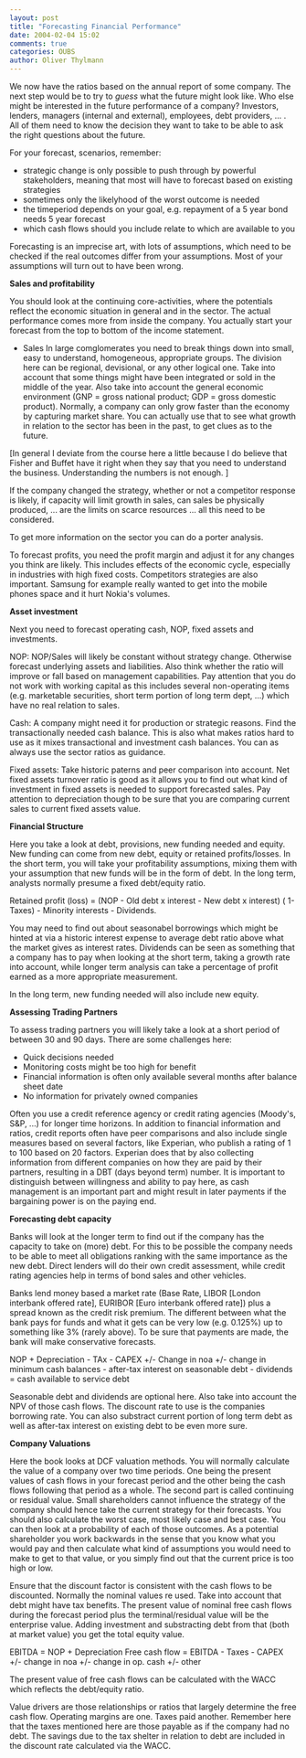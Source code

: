 ```yaml
---
layout: post
title: "Forecasting Financial Performance"
date: 2004-02-04 15:02
comments: true
categories: OUBS
author: Oliver Thylmann
---
```



We now have the ratios based on the annual report of some company. The next step would be to try to *guess* what the future might look like. Who else might be interested in the future performance of a company? Investors, lenders, managers (internal and external), employees, debt providers, ... . All of them need to know the decision they want to take to be able to ask the right questions about the future.





For your forecast, scenarios, remember:
- strategic change is only possible to push through by powerful stakeholders, meaning that most will have to forecast based on existing strategies
- sometimes only the likelyhood of the worst outcome is needed
- the timeperiod depends on your goal, e.g. repayment of a 5 year bond needs 5 year forecast
- which cash flows should you include relate to which are available to you

Forecasting is an imprecise art, with lots of assumptions, which need to be checked if the real outcomes differ from your assumptions. Most of your assumptions will turn out to have been wrong. 

**Sales and profitability**

You should look at the continuing core-activities, where the potentials reflect the economic situation in general and in the sector. The actual performance comes more from inside the company. You actually start your forecast from the top to bottom of the income statement.


* Sales
In large comglomerates you need to break things down into small, easy to understand, homogeneous, appropriate groups. The division here can be regional, devisional, or any other logical one.
Take into account that some things might have been integrated or sold in the middle of the year. 
Also take into account the general economic environment (GNP = gross national product; GDP = gross domestic product). Normally, a company can only grow faster than the economy by capturing market share. You can actually use that to see what growth in relation to the sector has been in the past, to get clues as to the future.


[In general I deviate from the course here a little because I do believe that Fisher and Buffet have it right when they say that you need to understand the business. Understanding the numbers is not enough. ]

If the company changed the strategy, whether or not a competitor response is likely, if capacity will limit growth in sales, can sales be physically produced, ... are the limits on scarce resources ... all this need to be considered.

To get more information on the sector you can do a porter analysis. 

To forecast profits, you need the profit margin and adjust it for any changes you think are likely. This includes effects of the economic cycle, especially in industries with high fixed costs. Competitors strategies are also important. Samsung for example really wanted to get into the mobile phones space and it hurt Nokia's volumes.

**Asset investment**

Next you need to forecast operating cash, NOP, fixed assets and investments. 

NOP: NOP/Sales will likely be constant without strategy change. Otherwise forecast underlying assets and liabilities. Also think whether the ratio will improve or fall based on management capabilities. Pay attention that you do not work with working capital as this includes several non-operating items (e.g. marketable securities, short term portion of long term dept, ...) which have no real relation to sales.

Cash: A company might need it for production or strategic reasons. Find the transactionally needed cash balance. This is also what makes ratios hard to use as it mixes transactional and investment cash balances. You can as always use the sector ratios as guidance. 

Fixed assets: Take historic paterns and peer comparison into account. Net fixed assets turnover ratio is good as it allows you to find out what kind of investment in fixed assets is needed to support forecasted sales. Pay attention to depreciation though to be sure that you are comparing current sales to current fixed assets value. 

**Financial Structure**

Here you take a look at debt, provisions, new funding needed and equity. New funding can come from new debt, equity or retained profits/losses. In the short term, you will take your profitability assumptions, mixing them with your assumption that new funds  will be in the form of debt.  In the long term, analysts normally presume a fixed debt/equity ratio. 

Retained profit (loss) = (NOP - Old debt x interest - New debt x interest) ( 1-Taxes) - Minority interests - Dividends.

You may need to find out about seasonabel borrowings which might be hinted at via a historic interest expense to average debt ratio above what the market gives as interest rates. Dividends can be seen as something that a company has to pay when looking at the short term, taking a growth rate into account, while longer term analysis can take a percentage of profit earned as a more appropriate measurement.

In the long term, new funding needed will also include new equity. 

**Assessing Trading Partners**

To assess trading partners you will likely take a look at a short period of between 30 and 90 days. There are some challenges here:
- Quick decisions needed
- Monitoring costs might be too high for benefit
- Financial information is often only available several months after balance sheet date
- No information for privately owned companies

Often you use a credit reference agency or credit rating agencies (Moody's, S&amp;P, ...) for longer time horizons. In addition to financial information and ratios, credit reports often have peer comparisons and also include single measures based on several factors, like Experian, who publish a rating of 1 to 100 based on 20 factors. Experian does that by also collecting information from different companies on how they are paid by their partners, resulting in a DBT (days beyond term) number. It is important to distinguish between willingness and ability to pay here, as cash management is an important part and might result in later payments if the bargaining power is on the paying end.

**Forecasting debt capacity**

Banks will look at the longer term to find out if the company has the capacity to take on (more) debt. For this to be possible the company needs to be able to meet all obligations ranking with the same importance as the new debt. Direct lenders will do their own credit assessment, while credit rating agencies help in terms of bond sales and other vehicles. 

Banks lend money based a market rate (Base Rate, LIBOR [London interbank offered rate], EURIBOR [Euro interbank offered rate]) plus a spread known as the credit risk premium. The different between what the bank pays for funds and what it gets can be very low (e.g. 0.125%) up to something like 3% (rarely above). To be sure that payments are made, the bank will make conservative forecasts. 

NOP + Depreciation - TAx - CAPEX +/- Change in noa +/- change in minimum cash balances - after-tax interest on seasonable debt - dividends = cash available to service debt

Seasonable debt and dividends are optional here. Also take into account the NPV of those cash flows. The discount rate to use is the companies borrowing rate. You can also substract current portion of long term debt as well as after-tax interest on existing debt to be even more sure. 

**Company Valuations**

Here the book looks at DCF valuation methods. You will normally calculate the value of a company over two time periods. One being the present values of cash flows in your forecast period and the other being the cash flows following that period as a whole. The second part is called continuing or residual value. Small shareholders cannot influence the strategy of the company should hence take the current strategy for their forecasts. You should also calculate the worst case, most likely case and best case. You can then look at a probability of each of those outcomes. As a potential shareholder you work backwards in the sense that you know what you would pay and then calculate what kind of assumptions you would need to make to get to that value, or you simply find out that the current price is too high or low. 

Ensure that the discount factor is consistent with the cash flows to be discounted. Normally the nominal values re used. Take into account that debt might have tax benefits. The present value of nominal free cash flows during the forecast period plus the terminal/residual value will be the enterprise value. Adding investment and substracting debt from that (both at market value) you get the total equity value. 

EBITDA = NOP + Depreciation
Free cash flow = EBITDA - Taxes - CAPEX +/- change in noa +/- change in op. cash +/- other

The present value of free cash flows can be calculated with the WACC which reflects the debt/equity ratio. 

Value drivers are those relationships or ratios that largely determine the free cash flow. Operating margins are one. Taxes paid another. Remember here that the taxes mentioned here are those payable as if the company had no debt. The savings due to the tax shelter in relation to debt are included in the discount rate calculated via the WACC.



